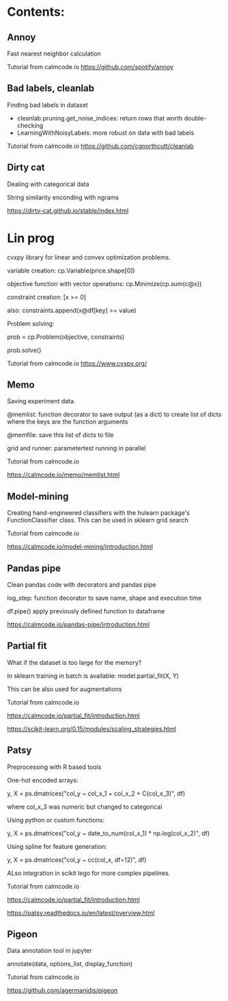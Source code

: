 # Contents:

## Annoy

Fast nearest neighbor calculation

Tutorial from calmcode.io
https://github.com/spotify/annoy


## Bad labels, cleanlab

Finding bad labels in dataset

- cleanlab.pruning.get_noise_indices: return rows that worth double-checking
- LearningWithNoisyLabels: more robust on data with bad labels

Tutorial from calmcode.io
https://github.com/cgnorthcutt/cleanlab


## Dirty cat

Dealing with categorical data

String similarity enconding with ngrams

https://dirty-cat.github.io/stable/index.html


# Lin prog

cvxpy library for linear and convex optimization problems.

variable creation: cp.Variable(price.shape[0])

objective function with vector operations: cp.Minimize(cp.sum(c@x))

constraint creation: [x >= 0]

also: constraints.append(x@df[key] >= value)

Problem solving: 

prob = cp.Problem(objective, constraints)

prob.solve()

Tutorial from calmcode.io
https://www.cvxpy.org/


## Memo

Saving experiment data.

@memlist: function decorator to save output (as a dict) to create list of dicts where the keys are the function arguments

@memfile: save this list of dicts to file

grid and runner: parametertest running in parallel

Tutorial from calmcode.io

https://calmcode.io/memo/memlist.html


## Model-mining

Creating hand-engineered classifiers with the hulearn package's FunctionClassifier class. This can be used in sklearn grid search

Tutorial from calmcode.io

https://calmcode.io/model-mining/introduction.html


## Pandas pipe

Clean pandas code with decorators and pandas pipe

log_step: function decorator to save name, shape and execution time

df.pipe() apply previously defined function to dataframe

https://calmcode.io/pandas-pipe/introduction.html


## Partial fit

What if the dataset is too large for the memory?

In sklearn training in batch is available: model.partial_fit(X, Y)

This can be also used for augmentations

Tutorial from calmcode.io

https://calmcode.io/partial_fit/introduction.html

https://scikit-learn.org/0.15/modules/scaling_strategies.html


## Patsy

Preprocessing with R based tools

One-hot encoded arrays:

y, X = ps.dmatrices("col_y ~ col_x_1 + col_x_2 + C(col_x_3)", df)

where col_x_3 was numeric but changed to categorical

Using python or custom functions:

y, X = ps.dmatrices("col_y ~ date_to_num(col_x_1) * np.log(col_x_2)", df)

Using spline for feature generation:

y, X = ps.dmatrices("col_y ~ cc(col_x, df=12)", df)

ALso integration in scikit lego for more complex pipelines.

Tutorial from calmcode.io

https://calmcode.io/partial_fit/introduction.html

https://patsy.readthedocs.io/en/latest/overview.html


## Pigeon

Data annotation tool in jupyter

annotate(data, options_list, display_function)

Tutorial from calmcode.io

https://github.com/agermanidis/pigeon